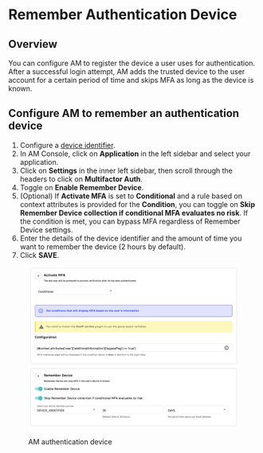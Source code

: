 # Remember Authentication Device

## Overview

You can configure AM to register the device a user uses for authentication. After a successful login attempt, AM adds the trusted device to the user account for a certain period of time and skips MFA as long as the device is known.

## Configure AM to remember an authentication device

1. Configure a [device identifier](../device-identifier.md).
2. In AM Console, click on **Application** in the left sidebar and select your application.
3. Click on **Settings** in the inner left sidebar, then scroll through the headers to click on **Multifactor Auth**.
4. Toggle on **Enable Remember Device**.
5. (Optional) If **Activate MFA** is set to **Conditional** and a rule based on context attributes is provided for the **Condition**, you can toggle on **Skip Remember Device collection if conditional MFA evaluates no risk**. If the condition is met, you can bypass MFA regardless of Remember Device settings.
6. Enter the details of the device identifier and the amount of time you want to remember the device (2 hours by default).
7. Click **SAVE**.

<figure><img src="../../.gitbook/assets/skip remember device.png" alt=""><figcaption><p>AM authentication device</p></figcaption></figure>

